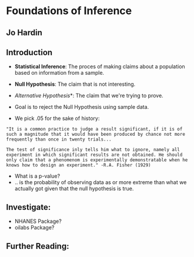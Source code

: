 # Foundations of Inference
## Jo Hardin

## Introduction
- **Statistical Inference**: The proces of making claims about a population based on information from a sample.
- **Null Hypothesis**: The claim that is not interesting.
- *Alternative Hypothesis**: The claim that we're trying to prove.
- Goal is to reject the Null Hypothesis using sample data.

- We pick .05 for the sake of history:
```
"It is a common practice to judge a result significant, if it is of such a magnitude that it would have been produced by chance not more frequently than once in twenty trials...

The test of significance inly tells him what to ignore, namely all experiment in which significant results are not obtained. He should only claim that a phenomenom is experimentally demonstratable when he knows how to design an experiment." -R.A. Fisher (1929)
```

- What is a p-value?
- .. is the probability of observing data as or more extreme than what we actually got given that the null hypothesis is true.

## Investigate:
- NHANES Package?
- oilabs Package?


## Further Reading:
